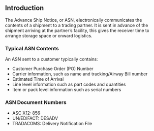 ## Introduction

The Advance Ship Notice, or ASN, electronically communicates the contents of a shipment to a trading partner. It is sent in advance of the shipment arriving at the partner’s facility, this gives the receiver time to arrange storage space or onward logistics.

### Typical ASN Contents 

An ASN sent to a customer typically contains:
-	Customer Purchase Order (PO) Number
-	Carrier information, such as name and tracking/Airway Bill number
-	Estimated Time of Arrival
-	Line level information such as part codes and quantities
-	Item or pack level information such as serial numbers

### ASN Document Numbers

-	ASC X12: 856
-	UN/EDIFACT: DESADV
-	TRADACOMS: Delivery Notification File